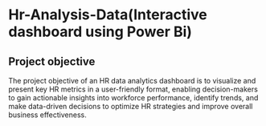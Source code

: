 # Hr-Analysis-Data(Interactive dashboard using Power Bi)
## Project objective
The project objective of an HR data analytics dashboard is to visualize and present key HR metrics in a user-friendly format, enabling decision-makers to gain actionable insights into workforce performance, identify trends, and make data-driven decisions to optimize HR strategies and improve overall business effectiveness.
